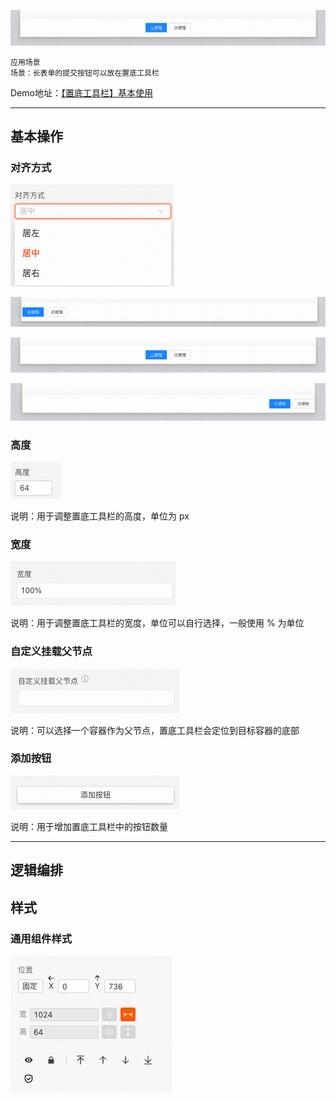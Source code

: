 ![Alt text](img/image.png)

```
应用场景
场景：长表单的提交按钮可以放在置底工具栏
```

Demo地址：[【置底工具栏】基本使用](https://my.mybricks.world/mybricks-app-pcspa/index.html?id=475057675788357)

---
## 基本操作
### 对齐方式
![Alt text](img/image-1.png)

![Alt text](img/image-2.png)

![Alt text](img/image-3.png)

![Alt text](img/image-4.png)

### 高度
![Alt text](img/image-5.png)

说明：用于调整置底工具栏的高度，单位为 px

### 宽度
![Alt text](img/image-6.png)

说明：用于调整置底工具栏的宽度，单位可以自行选择，一般使用 % 为单位

### 自定义挂载父节点
![Alt text](img/image-7.png)

说明：可以选择一个容器作为父节点，置底工具栏会定位到目标容器的底部

### 添加按钮
![Alt text](img/image-8.png)

说明：用于增加置底工具栏中的按钮数量

----

## 逻辑编排
## 样式
### 通用组件样式
![Alt text](img/image-9.png)